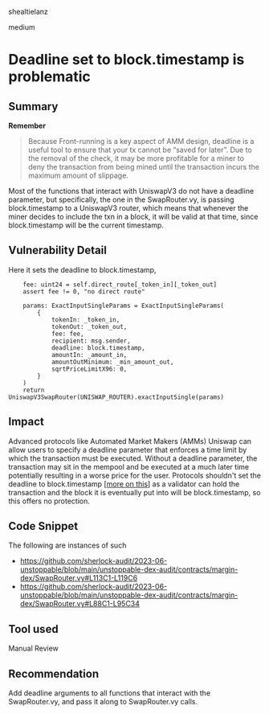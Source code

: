 shealtielanz

medium

# Deadline set to block.timestamp is problematic

## Summary
**Remember**
> Because Front-running is a key aspect of AMM design, deadline is a useful tool to ensure that your tx cannot be “saved for later”.
Due to the removal of the check, it may be more profitable for a miner to deny the transaction from being mined until the transaction incurs the maximum amount of slippage.

Most of the functions that interact with UniswapV3 do not have a deadline parameter, but specifically, the one in the SwapRouter.vy,  is passing block.timestamp to a UniswapV3 router, which means that whenever the miner decides to include the txn in a block, it will be valid at that time, since block.timestamp will be the current timestamp.
## Vulnerability Detail
Here it sets the deadline to block.timestamp,
```vyper 
    fee: uint24 = self.direct_route[_token_in][_token_out]
    assert fee != 0, "no direct route"

    params: ExactInputSingleParams = ExactInputSingleParams(
        {
            tokenIn: _token_in,
            tokenOut: _token_out,
            fee: fee,
            recipient: msg.sender,
            deadline: block.timestamp,
            amountIn: _amount_in,
            amountOutMinimum: _min_amount_out,
            sqrtPriceLimitX96: 0,
        }
    )
    return UniswapV3SwapRouter(UNISWAP_ROUTER).exactInputSingle(params)
```
## Impact
Advanced protocols like Automated Market Makers (AMMs) Uniswap can allow users to specify a deadline parameter that enforces a time limit by which the transaction must be executed. Without a deadline parameter, the transaction may sit in the mempool and be executed at a much later time potentially resulting in a worse price for the user.
Protocols shouldn't set the deadline to block.timestamp [[more on this](https://blog.bytes032.xyz/p/why-you-should-stop-using-block-timestamp-as-deadline-in-swaps)] as a validator can hold the transaction and the block it is eventually put into will be block.timestamp, so this offers no protection.
## Code Snippet
The following are instances of such
- https://github.com/sherlock-audit/2023-06-unstoppable/blob/main/unstoppable-dex-audit/contracts/margin-dex/SwapRouter.vy#L113C1-L119C6
- https://github.com/sherlock-audit/2023-06-unstoppable/blob/main/unstoppable-dex-audit/contracts/margin-dex/SwapRouter.vy#L88C1-L95C34

## Tool used

Manual Review

## Recommendation
Add deadline arguments to all functions that interact with the SwapRouter.vy, and pass it along to SwapRouter.vy calls.